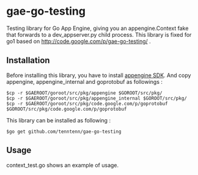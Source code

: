 gae-go-testing
==============

Testing library for Go App Engine, giving you an appengine.Context fake that forwards to a dev_appserver.py child process.
This library is fixed for go1 based on http://code.google.com/p/gae-go-testing/ .

Installation
-----

Before installing this library, you have to install [appengine SDK](https://developers.google.com/appengine/downloads#Google_App_Engine_SDK_for_Go).
And copy appengine, appengine_internal and goprotobuf as followings :

    $cp -r $GAEROOT/goroot/src/pkg/appengine $GOROOT/src/pkg/
    $cp -r $GAEROOT/goroot/src/pkg/appengine_internal $GOROOT/src/pkg/
    $cp -r $GAEROOT/goroot/src/pkg/code.google.com/p/goprotobuf $GOROOT/src/pkg/code.google.com/p/goprotobuf 

This library can be installed as following :

    $go get github.com/tenntenn/gae-go-testing


Usage
-----

context_test.go shows an example of usage.
